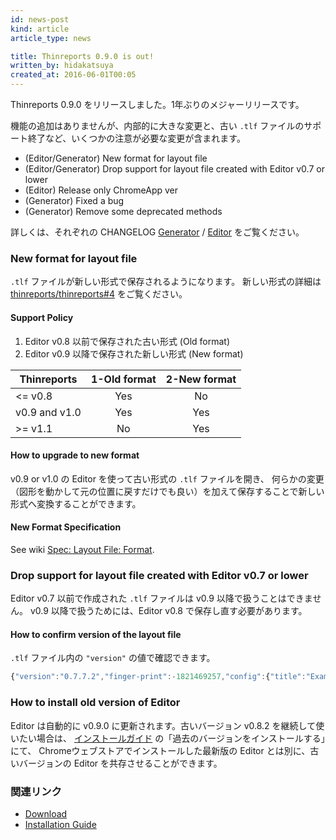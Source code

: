 ```yaml
---
id: news-post
kind: article
article_type: news

title: Thinreports 0.9.0 is out!
written_by: hidakatsuya
created_at: 2016-06-01T00:05
---
```


Thinreports 0.9.0 をリリースしました。1年ぶりのメジャーリリースです。

機能の追加はありませんが、内部的に大きな変更と、古い `.tlf` ファイルのサポート終了など、いくつかの注意が必要な変更が含まれます。

 * (Editor/Generator) New format for layout file
 * (Editor/Generator) Drop support for layout file created with Editor v0.7 or lower
 * (Editor) Release only ChromeApp ver
 * (Generator) Fixed a bug
 * (Generator) Remove some deprecated methods

詳しくは、それぞれの CHANGELOG [Generator](https://github.com/thinreports/thinreports-generator/blob/master/CHANGELOG.md) / [Editor](https://github.com/thinreports/thinreports-editor/blob/master/doc/CHANGELOG.md) をご覧ください。

### New format for layout file

`.tlf` ファイルが新しい形式で保存されるようになります。
新しい形式の詳細は [thinreports/thinreports#4](https://github.com/thinreports/thinreports/issues/4) をご覧ください。

#### Support Policy

 1. Editor v0.8 以前で保存された古い形式 (Old format)
 2. Editor v0.9 以降で保存された新しい形式 (New format)

| Thinreports   | 1-Old format | 2-New format |
| ------------- | :----------: | :----------: |
| <= v0.8       | Yes          | No           |
| v0.9 and v1.0 | Yes          | Yes          |
| >= v1.1       | No           | Yes          |

#### How to upgrade to new format

v0.9 or v1.0 の Editor を使って古い形式の `.tlf` ファイルを開き、
何らかの変更（図形を動かして元の位置に戻すだけでも良い）を加えて保存することで新しい形式へ変換することができます。

#### New Format Specification

See wiki [Spec: Layout File: Format](https://github.com/thinreports/thinreports/wiki/Spec%3A-Layout-File%3A-Format).

### Drop support for layout file created with Editor v0.7 or lower

Editor v0.7 以前で作成された `.tlf` ファイルは v0.9 以降で扱うことはできません。
v0.9 以降で扱うためには、Editor v0.8 で保存し直す必要があります。

#### How to confirm version of the layout file

`.tlf` ファイル内の `"version"` の値で確認できます。

~~~javascript
{"version":"0.7.7.2","finger-print":-1821469257,"config":{"title":"Example Barcode","option":{},"page" ... }
~~~

### How to install old version of Editor

Editor は自動的に v0.9.0 に更新されます。古いバージョン v0.8.2 を継続して使いたい場合は、
[インストールガイド](/documentation/ja/getting-started/installation.html) の「過去のバージョンをインストールする」にて、
Chromeウェブストアでインストールした最新版の Editor とは別に、古いバージョンの Editor を共存させることができます。

### 関連リンク

  * [Download](/download/)
  * [Installation Guide](/documentation/ja/getting-started/installation.html)
